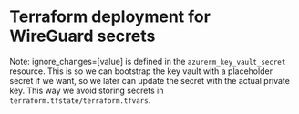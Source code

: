 # Terraform deployment for WireGuard secrets

Note: ignore_changes=[value] is defined in the `azurerm_key_vault_secret` resource. This is so we can bootstrap the key vault with a placeholder secret if we want, so we later can update the secret with the actual private key. This way we avoid storing secrets in `terraform.tfstate/terraform.tfvars`.